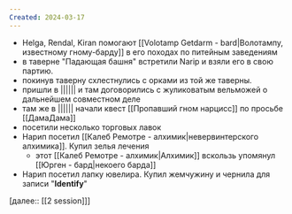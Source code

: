 ```yaml
---
Created: 2024-03-17
---
```

- Helga, Rendal, Kiran помогают [[Volotamp Getdarm - bard|Волотампу, известному гному-барду]] в его походах по питейным заведениям 
- в таверне "Падающая башня" встретили Narip и взяли его в свою партию.
- покинув таверну схлестнулись с орками из той же таверны.
- пришли в |||||| и там договорились с жуликоватым вельможей о дальнейшем совместном деле
- там же в |||||| начали квест [[Пропавший гном нарцисc]] по просьбе [[ДамаДама]]
- посетили несколько торговых лавок
- Нарип посетил [[Калеб Ремотре - алхимик|невервинтерского алхимика]]. Купил зелья лечения
	- этот [[Калеб Ремотре - алхимик|Алхимик]] вскользь упомянул [[Юрген - бард|некоего барда]]
- Нарип посетил лапку ювелира.  Купил жемчужину и чернила для записи "**Identify**"


[далее:: [[2 session]]]

